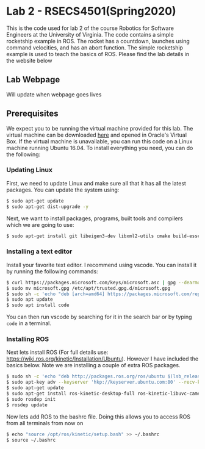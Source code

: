 # Lab 2 - RSECS4501(Spring2020)

This is the code used for lab 2 of the course Robotics for Software Engineers at the University of Virginia. The code contains a simple rocketship example in ROS. The rocket has a countdown, launches using command velocities, and has an abort function. The simple rocketship example is used to teach the basics of ROS. Please find the lab details in the website below

## Lab Webpage

Will update when webpage goes lives

## Prerequisites

We expect you to be running the virtual machine provided for this lab. The virtual machine can be downloaded [here](https://www.dropbox.com/s/s6zpud4ubuuy031/robotclass_base.ova?dl=1) and opened in Oracle's Virtual Box. If the virtual machine is unavailable, you can run this code on a Linux machine running Ubuntu 16.04. To install everything you need, you can do the following:

### Updating Linux
First, we need to update Linux and make sure all that it has all the latest packages. You can update the system using:

```bash
$ sudo apt-get update 
$ sudo apt-get dist-upgrade -y
```

Next, we want to install packages, programs, built tools and compilers which we are going to use:
```bash
$ sudo apt-get install git libeigen3-dev libxml2-utils cmake build-essential python-wstool protobuf-compiler libgoogle-glog-dev curl -y
```

### Installing a text editor

Install your favorite text editor. I recommend using vscode. You can install it by running the following commands:
```bash
$ curl https://packages.microsoft.com/keys/microsoft.asc | gpg --dearmor > microsoft.gpg
$ sudo mv microsoft.gpg /etc/apt/trusted.gpg.d/microsoft.gpg
$ sudo sh -c 'echo "deb [arch=amd64] https://packages.microsoft.com/repos/vscode stable main" > /etc/apt/sources.list.d/vscode.list'
$ sudo apt update
$ sudo apt install code
```

You can then run vscode by searching for it in the search bar or by typing `code` in a terminal.

### Installing ROS

Next lets install ROS (For full details use: https://wiki.ros.org/kinetic/Installation/Ubuntu). However I have included the basics below. Note we are installing a couple of extra ROS packages.
```bash
$ sudo sh -c 'echo "deb http://packages.ros.org/ros/ubuntu $(lsb_release -sc) main" > /etc/apt/sources.list.d/ros-latest.list'
$ sudo apt-key adv --keyserver 'hkp://keyserver.ubuntu.com:80' --recv-key C1CF6E31E6BADE8868B172B4F42ED6FBAB17C654
$ sudo apt-get update
$ sudo apt-get install ros-kinetic-desktop-full ros-kinetic-libuvc-camera ros-kinetic-qt-create ros-kinetic-aruco ros-kinetic-mav-msgs python-catkin-tools -y
$ sudo rosdep init
$ rosdep update
```

Now lets add ROS to the bashrc file. Doing this allows you to access ROS from all terminals from now on
```bash
$ echo "source /opt/ros/kinetic/setup.bash" >> ~/.bashrc
$ source ~/.bashrc
```